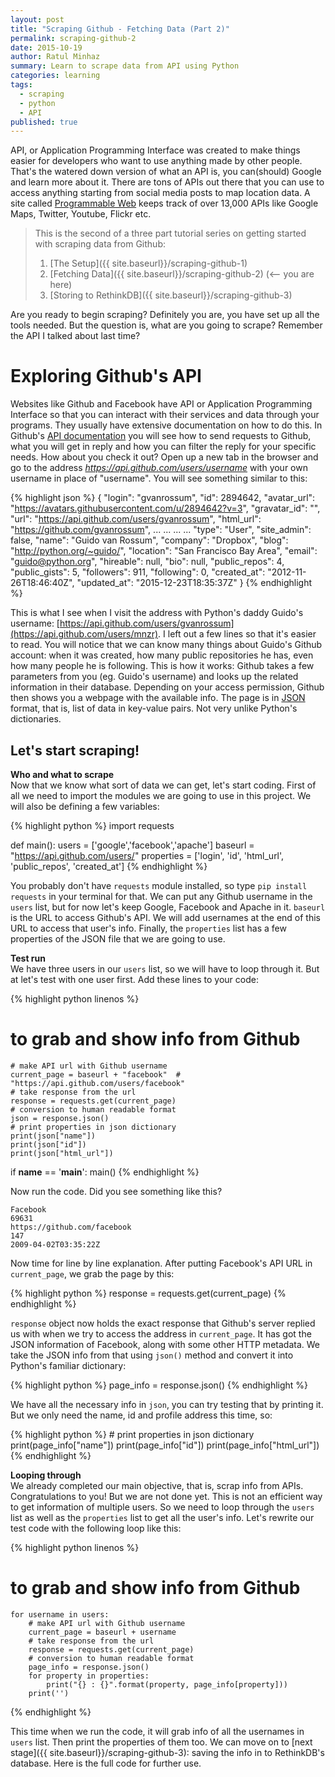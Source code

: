 ```yaml
---
layout: post
title: "Scraping Github - Fetching Data (Part 2)"
permalink: scraping-github-2
date: 2015-10-19
author: Ratul Minhaz
summary: Learn to scrape data from API using Python
categories: learning
tags:
  - scraping
  - python
  - API
published: true
---
```


API, or Application Programming Interface was created to make things easier for developers who want to use anything made by other people. That's the watered down version of what an API is, you can(should) Google and learn more about it. There are tons of APIs out there that you can use to access anything starting from social media posts to map location data. A site called [Programmable Web](http://www.programmableweb.com/) keeps track of over 13,000 APIs like Google Maps, Twitter, Youtube, Flickr etc.
<!--more-->

> This is the second of a three part tutorial series on getting started with scraping data from Github:
>
> 1. [The Setup]({{ site.baseurl}}/scraping-github-1)
> 2. [Fetching Data]({{ site.baseurl}}/scraping-github-2) (<-- you are here)
> 3. [Storing to RethinkDB]({{ site.baseurl}}/scraping-github-3)
>

Are you ready to begin scraping? Definitely you are, you have set up all the tools needed. But the question is, what are you going to scrape? Remember the API I talked about last time?

# Exploring Github's API
Websites like Github and Facebook have API or Application Programming Interface so that you can interact with their services and data through your programs. They usually have extensive documentation on how to do this. In Github's [API documentation](https://developer.github.com/) you will see how to send requests to Github, what you will get in reply and how you can filter the reply for your specific needs. How about you check it out? Open up a new tab in the browser and go to the address _https://api.github.com/users/username_ with your own username in place of "username". You will see something similar to this:

{% highlight json %}
{
    "login": "gvanrossum",
    "id": 2894642,
    "avatar_url": "https://avatars.githubusercontent.com/u/2894642?v=3",
    "gravatar_id": "",
    "url": "https://api.github.com/users/gvanrossum",
    "html_url": "https://github.com/gvanrossum",
    ... ...
    ... ...
    "type": "User",
    "site_admin": false,
    "name": "Guido van Rossum",
    "company": "Dropbox",
    "blog": "http://python.org/~guido/",
    "location": "San Francisco Bay Area",
    "email": "guido@python.org",
    "hireable": null,
    "bio": null,
    "public_repos": 4,
    "public_gists": 5,
    "followers": 911,
    "following": 0,
    "created_at": "2012-11-26T18:46:40Z",
    "updated_at": "2015-12-23T18:35:37Z"
}
{% endhighlight %}

This is what I see when I visit the address with Python's daddy Guido's username: [https://api.github.com/users/gvanrossum](https://api.github.com/users/mnzr). I left out a few lines so that it's easier to read. You will notice that we can know many things about Guido's Github account: when it was created, how many public repositories he has, even how many people he is following. This is how it works: Github takes a few parameters from you (eg. Guido's username) and looks up the related information in their database. Depending on your access permission, Github then shows you a webpage with the available info. The page is in [JSON](www.json.org) format, that is, list of data in key-value pairs. Not very unlike Python's dictionaries.

## Let's start scraping!

__Who and what to scrape__ <br>
Now that we know what sort of data we can get, let's start coding. First of all we need to import the modules we are going to use in this project.
We will also be defining a few variables:

{% highlight python %}
import requests

def main():
    users = ['google','facebook','apache']
    baseurl = "https://api.github.com/users/"
    properties = ['login', 'id', 'html_url', 'public_repos', 'created_at']
{% endhighlight %}

You probably don't have `requests` module installed, so type `pip install requests` in your terminal for that. We can put any Github username in the `users` list, but for now let's keep Google, Facebook and Apache in it. `baseurl` is the URL to access Github's API. We will add usernames at the end of this URL to access that user's info. Finally, the `properties` list has a few properties of the JSON file that we are going to use.

__Test run__<br>
We have three users in our `users` list, so we will have to loop through it. But at let's test with one user first. Add these lines to your code:

{% highlight python linenos %}
# to grab and show info from Github
    # make API url with Github username
    current_page = baseurl + "facebook"  # "https://api.github.com/users/facebook"
    # take response from the url
    response = requests.get(current_page)
    # conversion to human readable format
    json = response.json()
    # print properties in json dictionary
    print(json["name"])
    print(json["id"])
    print(json["html_url"])


if __name__ == '__main__':
    main()
{% endhighlight %}

Now run the code. Did you see something like this?

    Facebook
    69631
    https://github.com/facebook
    147
    2009-04-02T03:35:22Z

Now time for line by line explanation. After putting Facebook's API URL in `current_page`, we grab the page by this:

{% highlight python %}
    response = requests.get(current_page)
{% endhighlight %}

`response` object now holds the exact response that Github's server replied us with when we try to access the address in `current_page`. It has got the JSON information of Facebook, along with some other HTTP metadata. We take the JSON info from that using `json()` method and convert it into Python's familiar dictionary:

{% highlight python %}
    page_info = response.json()
{% endhighlight %}

We have all the necessary info in `json`, you can try testing that by printing it. But we only need the name, id and profile address this time, so:

{% highlight python %}
    # print properties in json dictionary
    print(page_info["name"])
    print(page_info["id"])
    print(page_info["html_url"])
{% endhighlight %}

__Looping through__<br>
We already completed our main objective, that is, scrap info from APIs. Congratulations to you! But we are not done yet. This is not an efficient way to get information of multiple users. So we need to loop through the `users` list as well as the `properties` list to get all the user's info. Let's rewrite our test code with the following loop like this:

{% highlight python linenos %}
# to grab and show info from Github
    for username in users:
        # make API url with Github username
        current_page = baseurl + username
        # take response from the url
        response = requests.get(current_page)
        # conversion to human readable format
        page_info = response.json()
        for property in properties:
            print("{} : {}".format(property, page_info[property]))
        print('')
{% endhighlight %}

This time when we run the code, it will grab info of all the usernames in `users` list. Then print the properties of them too. We can move on to [next stage]({{ site.baseurl}}/scraping-github-3): saving the info in to RethinkDB's database. Here is the full code for further use.

<script src="https://gist.github.com/mnzr/30fbd4e6fd3177a53f83.js"></script>
